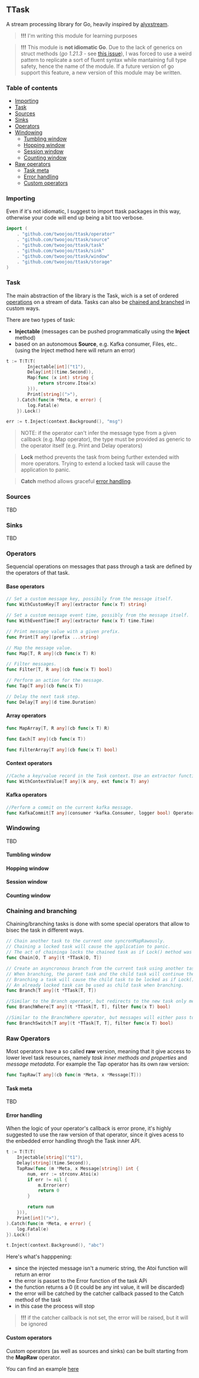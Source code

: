 ## TTask

A stream processing library for Go, heavily inspired by [alyxstream](https://github.com/smartpricing/alyxstream).

> **!!!** I'm writing this module for learning purposes

> **!!!** This module is **not idiomatic Go**. Due to the lack of generics on struct methods (*go 1.21.3* - see [this issue](https://github.com/golang/go/issues/49085)), I was forced to use a weird pattern to replicate a sort of fluent syntax while mantaining full type safety, hence the name of the module. If a future version of go support this feature, a new version of this module may be written.

### Table of contents

- [Importing](#importing)
- [Task](#task)
- [Sources](#sources)
- [Sinks](#sinks)
- [Operators](#operators)
- [Windowing](#windowing)
	- [Tumbling window](#tumbling-window)
	- [Hopping window](#hopping-window)
	- [Session window](#session-window)
	- [Counting window](#coutning-window)
- [Raw operators](#raw-operators)
	- [Task meta](#task-meta)
	- [Error handling](#error-handling)
	- [Custom operators](#custom-operators)

### Importing

Even if it's not idiomatic, I suggest to import ttask packages in this way, otherwise your code will end up being a bit too verbose.

```go
import (
	. "github.com/twoojoo/ttask/operator"
	. "github.com/twoojoo/ttask/source"
	. "github.com/twoojoo/ttask/task"
	. "github.com/twoojoo/ttask/sink"
	. "github.com/twoojoo/ttask/window"
	. "github.com/twoojoo/ttask/storage"
)
```

### Task

The main abstraction of the library is the Task, wich is a set of ordered [operations](#operators) on a stream of data. Tasks can also be [chained and branched](#chaining-and-branching) in custom ways. 

There are two types of task:

- **Injectable** (messages can be pushed programmatically using the **Inject** method)
- based on an autonomous **Source**, e.g. Kafka consumer, Files, etc.. (using the Inject method here will return an error)

```go
t := T(T(T(
		Injectable[int]("t1"),
		Delay[int](time.Second)),
		Map(func (x int) string {
			return strconv.Itoa(x)
		})),
		Print[string](">"),
	).Catch(func(m *Meta, e error) {
		log.Fatal(e)
	}).Lock()

err := t.Inject(context.Background(), "msg")
```

> NOTE: if the operator can't infer the message type from a given callback (e.g. Map operator), the type must be provided as generic to the operator itself (e.g. Print and Delay operators) 

> **Lock** method prevents the task from being further extended with more operators. Trying to extend a locked task will cause the application to panic.

> **Catch** method allows graceful [error handling](#error-handling).

### Sources

TBD

### Sinks

TBD

### Operators

Sequencial operations on messages that pass through a task are defined by the operators of that task. 

#### Base operators

```go
// Set a custom message key, possibily from the message itself.
func WithCustomKey[T any](extractor func(x T) string) 

// Set a custom message event time, possibly from the message itself.
func WithEventTime[T any](extractor func(x T) time.Time) 

// Print message value with a given prefix.
func Print[T any](prefix ...string) 

// Map the message value.
func Map[T, R any](cb func(x T) R) 

// Filter messages.
func Filter[T, R any](cb func(x T) bool) 

// Perform an action for the message.
func Tap[T any](cb func(x T)) 

// Delay the next task step.
func Delay[T any](d time.Duration) 
```

#### Array operators

```go
func MapArray[T, R any](cb func(x T) R) 

func Each[T any](cb func(x T)) 

func FilterArray[T any](cb func(x T) bool)
```

#### Context operators

```go
//Cache a key/value record in the Task context. Use an extractor function to pull the value from the processed item.
func WithContextValue[T any](k any, ext func(x T) any) 
```

#### Kafka operators

```go
//Perform a commit on the current kafka message.
func KafkaCommit[T any](consumer *kafka.Consumer, logger bool) Operator[types.KafkaMessage[T], types.KafkaMessage[T]]
```

### Windowing

TBD

#### Tumbling window

#### Hopping window

#### Session window

#### Counting window

### Chaining and branching

Chaining/branching tasks is done with some special operators that allow to bisec the task in different ways.

```go
// Chain another task to the current one syncronMapRawously.
// Chaining a locked task will cause the application to panic.
// The act of chaininga locks the chained task as if Lock() method was called.
func Chain[O, T any](t *TTask[O, T]) 

// Create an asyncronous branch from the current task using another task.
// When branching, the parent task and the child task will continue their flow concurrently.
// Branching a task will cause the child task to be locked as if Lock() method was called.
// An already locked task can be used as child task when branching.
func Branch[T any](t *TTask[T, T]) 

//Similar to the Branch operator, but redirects to the new task only messages that pass the provided filter
func BranchWhere[T any](t *TTask[T, T], filter func(x T) bool) 

//Similar to the BranchWhere operator, but messages will either pass to the new branch or continue in the current one
func BranchSwitch[T any](t *TTask[T, T], filter func(x T) bool) 
```

### Raw Operators

Most operators have a so called **raw** version, meaning that it give access to lower level task resources, namely *task inner methods and properties* and *message metadata*. For example the Tap operator has its own raw version:

```go
func TapRaw[T any](cb func(m *Meta, x *Message[T])) 
```

#### Task meta

TBD

#### Error handling

When the logic of your operator's callback is error prone, it's highly suggested to use the raw version of that operator, since it gives acess to the enbedded error handling throgh the Task inner API.

```go
t := T(T(T(
	Injectable[string]("t1"),
	Delay[string](time.Second)),
	TapRaw(func (m *Meta, x Message[string]) int {
		num, err := strconv.Atoi(x)
		if err != nil {
			m.Error(err)
			return 0
		}

		return num
	})),
	Print[int](">"),
).Catch(func(m *Meta, e error) {
	log.Fatal(e)
}).Lock()

t.Inject(context.Background(), "abc")
```

Here's what's happpening:
- since the injected message isn't a numeric string, the Atoi function will return an error
- the error is passet to the Error function of the task APi
- the function returns a 0 (it could be any int value, it will be discarded)
- the error will be catched by the catcher callback passed to the Catch method of the task
- in this case the process will stop

> **!!!** if the catcher callback is not set, the error will be raised, but it will be ignored

#### Custom operators

Custom operators (as well as sources and sinks) can be built starting from the **MapRaw** operator.

You can find an example [here](./examples/custom/main.go)